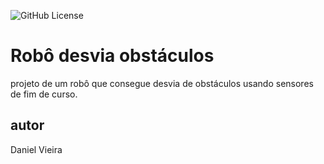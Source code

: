 ![GitHub License](https://img.shields.io/github/license/danielvdo/robo-desvia?style=plastic)

# Robô desvia obstáculos
projeto de um robô que consegue desvia de obstáculos usando sensores de fim de curso.



## autor
Daniel Vieira
